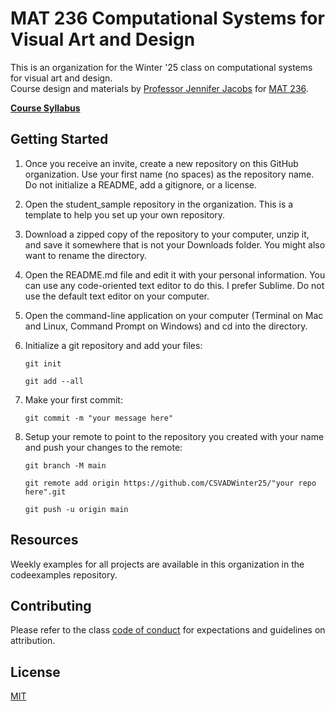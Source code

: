 # MAT 236 Computational Systems for Visual Art and Design
This is an organization for the Winter '25 class on computational systems for visual art and design. </br>
Course design and materials by [Professor Jennifer Jacobs](https://pixelmaid.github.io/personalweb/) for [MAT 236](https://sites.google.com/view/mat236/home).

**[Course Syllabus](https://github.com/CSVADWinter25/.github/blob/main/SYLLABUS.md#mat-236-computational-systems-for-visual-arts-and-design)**

## Getting Started
1. Once you receive an invite, create a new repository on this GitHub organization. Use your first name (no spaces) as the repository name. Do not initialize a README, add a gitignore, or a license.

2. Open the student_sample repository in the organization. This is a template to help you set up your own repository.

3. Download a zipped copy of the repository to your computer, unzip it, and save it somewhere that is not your Downloads folder. You might also want to rename the directory.

4. Open the README.md file and edit it with your personal information. You can use any code-oriented text editor to do this. I prefer Sublime. Do not use the default text editor on your computer.

5. Open the command-line application on your computer (Terminal on Mac and Linux, Command Prompt on Windows) and cd into the directory.

6. Initialize a git repository and add your files:
  
    ```
    git init
    ```
    ```
    git add --all
    ```

7. Make your first commit:

    ```
    git commit -m "your message here"
    ```

8. Setup your remote to point to the repository you created with your name and push your changes to the remote:

    ```  
    git branch -M main
    ```
    ```
    git remote add origin https://github.com/CSVADWinter25/"your repo here".git
    ```
    ```
    git push -u origin main
    ```

## Resources
Weekly examples for all projects are available in this organization in the codeexamples repository.

## Contributing
Please refer to the class [code of conduct](https://github.com/CSVADWinter25/.github/blob/main/CONDUCT.md#code-of-conduct) for expectations and guidelines on attribution.

## License
[MIT](https://choosealicense.com/licenses/mit/)
